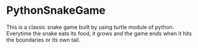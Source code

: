 # PythonSnakeGame

This is a classic snake game built by using turtle module of python. Everytime the snake eats its food, it grows and the game ends when it hits the boundaries or its own tail.
